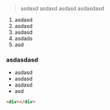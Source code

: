 > asdasd
asdasd
asdasd
asdasdasd
1. asdasd
2. asdasd
3. asdasd
4. asdads
5. asd

### asdasdasd
- asdasd
- asdasd
- asdasd
- asd

```html
<div></div>
```

